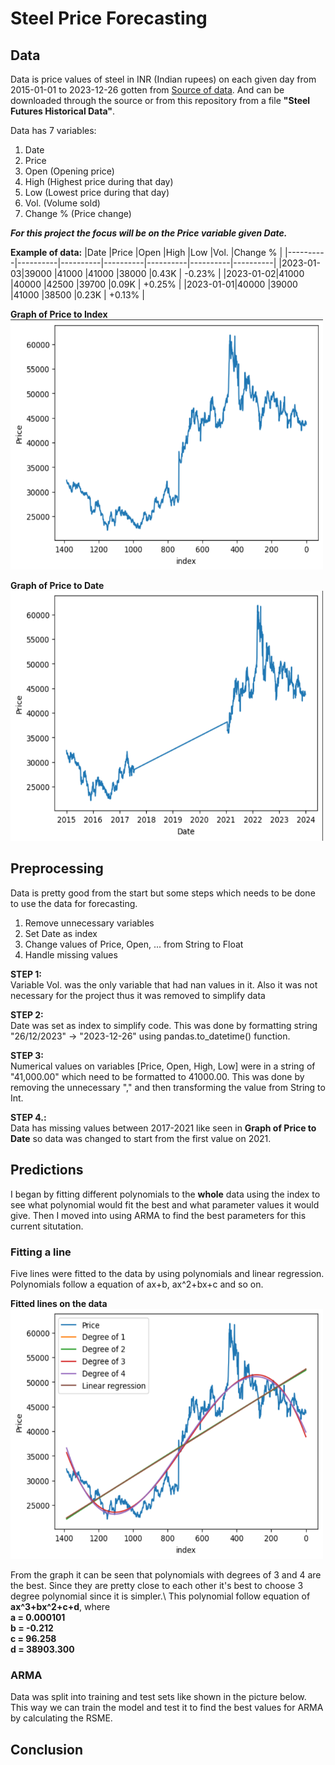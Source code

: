 # Steel Price Forecasting

## Data

Data is price values of steel in INR (Indian rupees) on each given day from 2015-01-01 to 2023-12-26 gotten from [Source of data](https://www.investing.com/commodities/ncdex-steel-futures-historical-data). And can be downloaded through the source or from this repository from a file **"Steel Futures Historical Data"**.

Data has 7 variables:

1. Date 
2. Price
3. Open (Opening price)
4. High (Highest price during that day)
5. Low (Lowest price during that day)
6. Vol. (Volume sold)
7. Change % (Price change)

_**For this project the focus will be on the Price variable given Date.**_

**Example of data:**
|Date      |Price     |Open      |High      |Low       |Vol.      |Change %  |
|----------|----------|----------|----------|----------|----------|----------|
|2023-01-03|39000     |41000     |41000     |38000     |0.43K     | -0.23%   |
|2023-01-02|41000     |40000     |42500     |39700     |0.09K     | +0.25%   |
|2023-01-01|40000     |39000     |41000     |38500     |0.23K     | +0.13%   |

**Graph of Price to Index** \
<img src="https://github.com/DaniBarlund/SteelPriceForecasting/blob/main/photos/priceToIndex.png" width="500" height="400">

**Graph of Price to Date** \
<img src="https://github.com/DaniBarlund/SteelPriceForecasting/blob/main/photos/priceToDate.png" width="500" height="400">

## Preprocessing

Data is pretty good from the start but some steps which needs to be done to use the data for forecasting.

1. Remove unnecessary variables
2. Set Date as index
3. Change values of Price, Open, ... from String to Float
4. Handle missing values

**STEP 1:**\
Variable Vol. was the only variable that had nan values in it. Also it was not necessary for the project thus it was removed to simplify data

**STEP 2:**\
Date was set as index to simplify code. This was done by formatting string "26/12/2023" -> "2023-12-26" using pandas.to_datetime() function.

**STEP 3:**\
Numerical values on variables [Price, Open, High, Low] were in a string of "41,000.00" which need to be formatted to 41000.00. This was done by removing the unnecessary "," and then transforming the value from String to Int.

**STEP 4.:**\
Data has missing values between 2017-2021 like seen in **Graph of Price to Date** so data was changed to start from the first value on 2021.

## Predictions

I began by fitting different polynomials to the **whole** data using the index to see what polynomial would fit the best and what parameter values it would give. Then I moved into using ARMA to find the best parameters for this current situtation.

### Fitting a line

Five lines were fitted to the data by using polynomials and linear regression. Polynomials follow a equation of ax+b, ax^2+bx+c and so on.

**Fitted lines on the data**\
<img src="https://github.com/DaniBarlund/SteelPriceForecasting/blob/main/photos/LinesOnPriceToIndex.png" width="500" height="400">

From the graph it can be seen that polynomials with degrees of 3 and 4 are the best. Since they are pretty close to each other it's best to choose 3 degree polynomial since it is simpler.\ This polynomial follow equation of **ax^3+bx^2+c+d**, where\
**a = 0.000101\
b = -0.212\
c = 96.258\
d = 38903.300**

### ARMA
Data was split into training and test sets like shown in the picture below. This way we can train the model and test it to find the best values for ARMA by calculating the RSME.

## Conclusion
